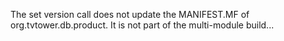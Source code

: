 The set version call does not update the MANIFEST.MF of org.tvtower.db.product.
It is not part of the multi-module build...